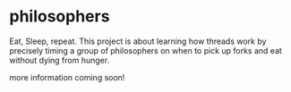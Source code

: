 # philosophers

Eat, Sleep, repeat. This project is about learning how threads work by precisely timing a group of philosophers on when to pick up forks and eat without dying from hunger.

more information coming soon!
